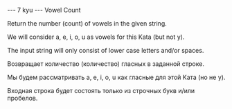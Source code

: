 --- 7 kyu --- Vowel Count




Return the number (count) of vowels in the given string.

We will consider a, e, i, o, u as vowels for this Kata (but not y).

The input string will only consist of lower case letters and/or spaces.




Возвращает количество (количество) гласных в заданной строке.

Мы будем рассматривать a, e, i, o, u как гласные для этой Ката (но не y).

Входная строка будет состоять только из строчных букв и/или пробелов.
